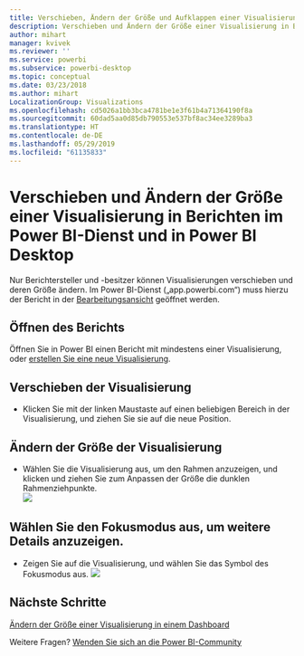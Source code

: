 ```yaml
---
title: Verschieben, Ändern der Größe und Aufklappen einer Visualisierung
description: Verschieben und Ändern der Größe einer Visualisierung in Berichten im Power BI-Dienst und in Power BI Desktop
author: mihart
manager: kvivek
ms.reviewer: ''
ms.service: powerbi
ms.subservice: powerbi-desktop
ms.topic: conceptual
ms.date: 03/23/2018
ms.author: mihart
LocalizationGroup: Visualizations
ms.openlocfilehash: cd5026a1bb3bca4781be1e3f61b4a71364190f8a
ms.sourcegitcommit: 60dad5aa0d85db790553e537bf8ac34ee3289ba3
ms.translationtype: HT
ms.contentlocale: de-DE
ms.lasthandoff: 05/29/2019
ms.locfileid: "61135833"
---
```

# <a name="move-and-resize-a-visualization-in-a-report-in-power-bi-service-and-power-bi-desktop"></a>Verschieben und Ändern der Größe einer Visualisierung in Berichten im Power BI-Dienst und in Power BI Desktop
Nur Berichtersteller und -besitzer können Visualisierungen verschieben und deren Größe ändern. Im Power BI-Dienst („app.powerbi.com“) muss hierzu der Bericht in der [Bearbeitungsansicht](../consumer/end-user-reading-view.md) geöffnet werden.

## <a name="open-the-report"></a>Öffnen des Berichts
Öffnen Sie in Power BI einen Bericht mit mindestens einer Visualisierung, oder [erstellen Sie eine neue Visualisierung](power-bi-report-add-visualizations-i.md). 

## <a name="move-the-visualization"></a>Verschieben der Visualisierung
* Klicken Sie mit der linken Maustaste auf einen beliebigen Bereich in der Visualisierung, und ziehen Sie sie auf die neue Position.

## <a name="resize-the-visualization"></a>Ändern der Größe der Visualisierung
* Wählen Sie die Visualisierung aus, um den Rahmen anzuzeigen, und klicken und ziehen Sie zum Anpassen der Größe die dunklen Rahmenziehpunkte.  
  ![](media/power-bi-visualization-move-and-resize/untitled.gif)

## <a name="select-focus-mode-to-see-more-detail"></a>Wählen Sie den Fokusmodus aus, um weitere Details anzuzeigen.
* Zeigen Sie auf die Visualisierung, und wählen Sie das Symbol des Fokusmodus aus.
  ![](media/power-bi-visualization-move-and-resize/pbi_popouticon.jpg)

## <a name="next-steps"></a>Nächste Schritte
[Ändern der Größe einer Visualisierung in einem Dashboard](../service-dashboard-edit-tile.md)  

Weitere Fragen? [Wenden Sie sich an die Power BI-Community](http://community.powerbi.com/)